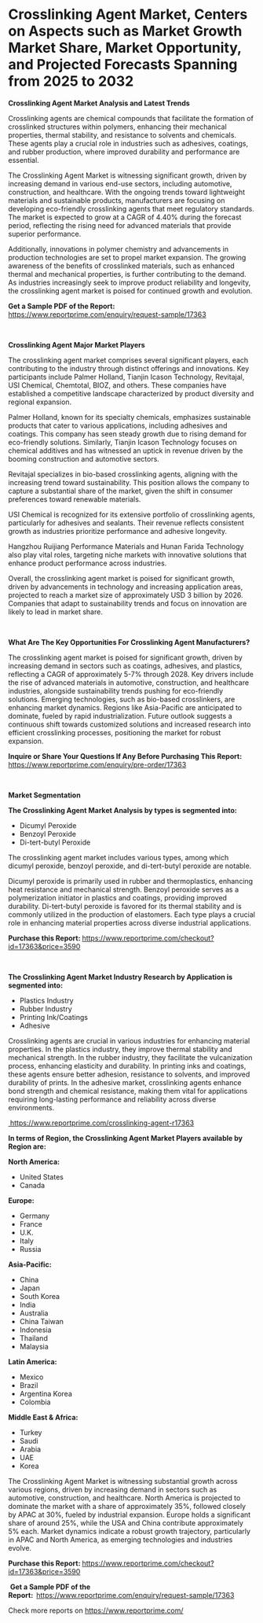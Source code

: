 <p><h1>Crosslinking Agent Market, Centers on Aspects such as Market Growth Market Share, Market Opportunity, and Projected Forecasts Spanning from 2025 to 2032</h1></p><p><strong>Crosslinking Agent Market Analysis and Latest Trends</strong></p>
<p><p>Crosslinking agents are chemical compounds that facilitate the formation of crosslinked structures within polymers, enhancing their mechanical properties, thermal stability, and resistance to solvents and chemicals. These agents play a crucial role in industries such as adhesives, coatings, and rubber production, where improved durability and performance are essential.</p><p>The Crosslinking Agent Market is witnessing significant growth, driven by increasing demand in various end-use sectors, including automotive, construction, and healthcare. With the ongoing trends toward lightweight materials and sustainable products, manufacturers are focusing on developing eco-friendly crosslinking agents that meet regulatory standards. The market is expected to grow at a CAGR of 4.40% during the forecast period, reflecting the rising need for advanced materials that provide superior performance.</p><p>Additionally, innovations in polymer chemistry and advancements in production technologies are set to propel market expansion. The growing awareness of the benefits of crosslinked materials, such as enhanced thermal and mechanical properties, is further contributing to the demand. As industries increasingly seek to improve product reliability and longevity, the crosslinking agent market is poised for continued growth and evolution.</p></p>
<p><strong>Get a Sample PDF of the Report:&nbsp;</strong> <a href="https://www.reportprime.com/enquiry/request-sample/17363?utm_campaign=3293&utm_medium=2&utm_source=Github&utm_content=ia&utm_term=18032025&utm_id=crosslinking-agent">https://www.reportprime.com/enquiry/request-sample/17363</a></p>
<p>&nbsp;</p>
<p><strong>Crosslinking Agent Major Market Players</strong></p>
<p><p>The crosslinking agent market comprises several significant players, each contributing to the industry through distinct offerings and innovations. Key participants include Palmer Holland, Tianjin Icason Technology, Revitajal, USI Chemical, Chemtotal, BIOZ, and others. These companies have established a competitive landscape characterized by product diversity and regional expansion.</p><p>Palmer Holland, known for its specialty chemicals, emphasizes sustainable products that cater to various applications, including adhesives and coatings. This company has seen steady growth due to rising demand for eco-friendly solutions. Similarly, Tianjin Icason Technology focuses on chemical additives and has witnessed an uptick in revenue driven by the booming construction and automotive sectors.</p><p>Revitajal specializes in bio-based crosslinking agents, aligning with the increasing trend toward sustainability. This position allows the company to capture a substantial share of the market, given the shift in consumer preferences toward renewable materials.</p><p>USI Chemical is recognized for its extensive portfolio of crosslinking agents, particularly for adhesives and sealants. Their revenue reflects consistent growth as industries prioritize performance and adhesive longevity. </p><p>Hangzhou Ruijiang Performance Materials and Hunan Farida Technology also play vital roles, targeting niche markets with innovative solutions that enhance product performance across industries. </p><p>Overall, the crosslinking agent market is poised for significant growth, driven by advancements in technology and increasing application areas, projected to reach a market size of approximately USD 3 billion by 2026. Companies that adapt to sustainability trends and focus on innovation are likely to lead in market share.</p></p>
<p>&nbsp;</p>
<p><strong>What Are The Key Opportunities For Crosslinking Agent Manufacturers?</strong></p>
<p><p>The crosslinking agent market is poised for significant growth, driven by increasing demand in sectors such as coatings, adhesives, and plastics, reflecting a CAGR of approximately 5-7% through 2028. Key drivers include the rise of advanced materials in automotive, construction, and healthcare industries, alongside sustainability trends pushing for eco-friendly solutions. Emerging technologies, such as bio-based crosslinkers, are enhancing market dynamics. Regions like Asia-Pacific are anticipated to dominate, fueled by rapid industrialization. Future outlook suggests a continuous shift towards customized solutions and increased research into efficient crosslinking processes, positioning the market for robust expansion.</p></p>
<p><strong>Inquire or Share Your Questions If Any Before Purchasing This Report:</strong> <a href="https://www.reportprime.com/enquiry/pre-order/17363?utm_campaign=3293&utm_medium=2&utm_source=Github&utm_content=ia&utm_term=18032025&utm_id=crosslinking-agent">https://www.reportprime.com/enquiry/pre-order/17363</a></p>
<p>&nbsp;</p>
<p><strong>Market Segmentation</strong></p>
<p><strong>The Crosslinking Agent Market Analysis by types is segmented into:</strong></p>
<p><ul><li>Dicumyl Peroxide</li><li>Benzoyl Peroxide</li><li>Di-tert-butyl Peroxide</li></ul></p>
<p><p>The crosslinking agent market includes various types, among which dicumyl peroxide, benzoyl peroxide, and di-tert-butyl peroxide are notable. </p><p>Dicumyl peroxide is primarily used in rubber and thermoplastics, enhancing heat resistance and mechanical strength. Benzoyl peroxide serves as a polymerization initiator in plastics and coatings, providing improved durability. Di-tert-butyl peroxide is favored for its thermal stability and is commonly utilized in the production of elastomers. Each type plays a crucial role in enhancing material properties across diverse industrial applications.</p></p>
<p><strong>Purchase this Report:&nbsp;</strong><a href="https://www.reportprime.com/checkout?id=17363&price=3590&utm_campaign=3293&utm_medium=2&utm_source=Github&utm_content=ia&utm_term=18032025&utm_id=crosslinking-agent">https://www.reportprime.com/checkout?id=17363&price=3590</a></p>
<p>&nbsp;</p>
<p><strong>The Crosslinking Agent Market Industry Research by Application is segmented into:</strong></p>
<p><ul><li>Plastics Industry</li><li>Rubber Industry</li><li>Printing Ink/Coatings</li><li>Adhesive</li></ul></p>
<p><p>Crosslinking agents are crucial in various industries for enhancing material properties. In the plastics industry, they improve thermal stability and mechanical strength. In the rubber industry, they facilitate the vulcanization process, enhancing elasticity and durability. In printing inks and coatings, these agents ensure better adhesion, resistance to solvents, and improved durability of prints. In the adhesive market, crosslinking agents enhance bond strength and chemical resistance, making them vital for applications requiring long-lasting performance and reliability across diverse environments.</p></p>
<p><a href="https://www.reportprime.com/crosslinking-agent-r17363?utm_campaign=3293&utm_medium=2&utm_source=Github&utm_content=ia&utm_term=18032025&utm_id=crosslinking-agent">&nbsp;https://www.reportprime.com/crosslinking-agent-r17363</a></p>
<p><strong>In terms of Region, the Crosslinking Agent Market Players available by Region are:</strong></p>
<p>
    <p> <strong> North America: </strong>
        <ul>
            <li>United States</li>
            <li>Canada</li>
        </ul>
        </p> 
    <p> <strong> Europe: </strong>
        <ul>
            <li>Germany</li>
            <li>France</li>
            <li>U.K.</li>
            <li>Italy</li>
            <li>Russia</li>
        </ul>
        </p> 
    <p> <strong> Asia-Pacific: </strong>
        <ul>
            <li>China</li>
            <li>Japan</li>
            <li>South Korea</li>
            <li>India</li>
            <li>Australia</li>
            <li>China Taiwan</li>
            <li>Indonesia</li>
            <li>Thailand</li>
            <li>Malaysia</li>
        </ul>
        </p> 
    <p> <strong> Latin America: </strong>
        <ul>
            <li>Mexico</li>
            <li>Brazil</li>
            <li>Argentina Korea</li>
            <li>Colombia</li>
        </ul>
        </p> 
    <p> <strong> Middle East & Africa: </strong>
        <ul>
            <li>Turkey</li>
            <li>Saudi</li>
            <li>Arabia</li>
            <li>UAE</li>
            <li>Korea</li>
        </ul>
    </p>
    </p>
<p><p>The Crosslinking Agent Market is witnessing substantial growth across various regions, driven by increasing demand in sectors such as automotive, construction, and healthcare. North America is projected to dominate the market with a share of approximately 35%, followed closely by APAC at 30%, fueled by industrial expansion. Europe holds a significant share of around 25%, while the USA and China contribute approximately 5% each. Market dynamics indicate a robust growth trajectory, particularly in APAC and North America, as emerging technologies and industries evolve.</p></p>
<p><strong>Purchase this Report: </strong><a href="https://www.reportprime.com/checkout?id=17363&price=3590&utm_campaign=3293&utm_medium=2&utm_source=Github&utm_content=ia&utm_term=18032025&utm_id=crosslinking-agent">https://www.reportprime.com/checkout?id=17363&price=3590</a></p>
<p>&nbsp;<strong>Get a Sample PDF of the Report:&nbsp;&nbsp;</strong><a href="https://www.reportprime.com/enquiry/request-sample/17363?utm_campaign=3293&utm_medium=2&utm_source=Github&utm_content=ia&utm_term=18032025&utm_id=crosslinking-agent">https://www.reportprime.com/enquiry/request-sample/17363</a></p>
<p><strong></strong></p>
<p>Check more reports on <a href="https://www.reportprime.com/?utm_campaign=3293&utm_medium=2&utm_source=Github&utm_content=ia&utm_term=18032025&utm_id=crosslinking-agent">https://www.reportprime.com/</a></p>